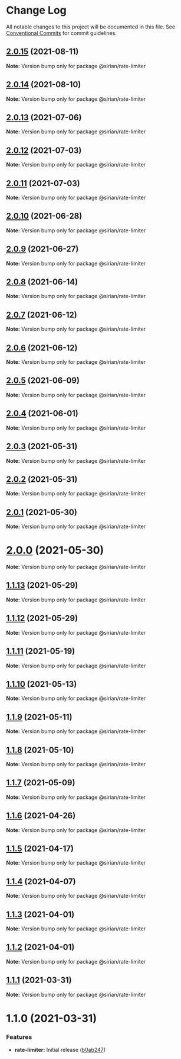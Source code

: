 # Change Log

All notable changes to this project will be documented in this file.
See [Conventional Commits](https://conventionalcommits.org) for commit guidelines.

## [2.0.15](https://github.com/sirian/js/compare/@sirian/rate-limiter@2.0.14...@sirian/rate-limiter@2.0.15) (2021-08-11)

**Note:** Version bump only for package @sirian/rate-limiter





## [2.0.14](https://github.com/sirian/js/compare/@sirian/rate-limiter@2.0.13...@sirian/rate-limiter@2.0.14) (2021-08-10)

**Note:** Version bump only for package @sirian/rate-limiter





## [2.0.13](https://github.com/sirian/js/compare/@sirian/rate-limiter@2.0.12...@sirian/rate-limiter@2.0.13) (2021-07-06)

**Note:** Version bump only for package @sirian/rate-limiter





## [2.0.12](https://github.com/sirian/js/compare/@sirian/rate-limiter@2.0.11...@sirian/rate-limiter@2.0.12) (2021-07-03)

**Note:** Version bump only for package @sirian/rate-limiter





## [2.0.11](https://github.com/sirian/js/compare/@sirian/rate-limiter@2.0.10...@sirian/rate-limiter@2.0.11) (2021-07-03)

**Note:** Version bump only for package @sirian/rate-limiter





## [2.0.10](https://github.com/sirian/js/compare/@sirian/rate-limiter@2.0.9...@sirian/rate-limiter@2.0.10) (2021-06-28)

**Note:** Version bump only for package @sirian/rate-limiter





## [2.0.9](https://github.com/sirian/js/compare/@sirian/rate-limiter@2.0.8...@sirian/rate-limiter@2.0.9) (2021-06-27)

**Note:** Version bump only for package @sirian/rate-limiter





## [2.0.8](https://github.com/sirian/js/compare/@sirian/rate-limiter@2.0.7...@sirian/rate-limiter@2.0.8) (2021-06-14)

**Note:** Version bump only for package @sirian/rate-limiter





## [2.0.7](https://github.com/sirian/js/compare/@sirian/rate-limiter@2.0.6...@sirian/rate-limiter@2.0.7) (2021-06-12)

**Note:** Version bump only for package @sirian/rate-limiter





## [2.0.6](https://github.com/sirian/js/compare/@sirian/rate-limiter@2.0.5...@sirian/rate-limiter@2.0.6) (2021-06-12)

**Note:** Version bump only for package @sirian/rate-limiter





## [2.0.5](https://github.com/sirian/js/compare/@sirian/rate-limiter@2.0.4...@sirian/rate-limiter@2.0.5) (2021-06-09)

**Note:** Version bump only for package @sirian/rate-limiter





## [2.0.4](https://github.com/sirian/js/compare/@sirian/rate-limiter@2.0.3...@sirian/rate-limiter@2.0.4) (2021-06-01)

**Note:** Version bump only for package @sirian/rate-limiter





## [2.0.3](https://github.com/sirian/js/compare/@sirian/rate-limiter@2.0.2...@sirian/rate-limiter@2.0.3) (2021-05-31)

**Note:** Version bump only for package @sirian/rate-limiter





## [2.0.2](https://github.com/sirian/js/compare/@sirian/rate-limiter@2.0.1...@sirian/rate-limiter@2.0.2) (2021-05-31)

**Note:** Version bump only for package @sirian/rate-limiter





## [2.0.1](https://github.com/sirian/js/compare/@sirian/rate-limiter@2.0.0...@sirian/rate-limiter@2.0.1) (2021-05-30)

**Note:** Version bump only for package @sirian/rate-limiter





# [2.0.0](https://github.com/sirian/js/compare/@sirian/rate-limiter@1.1.13...@sirian/rate-limiter@2.0.0) (2021-05-30)

**Note:** Version bump only for package @sirian/rate-limiter





## [1.1.13](https://github.com/sirian/js/compare/@sirian/rate-limiter@1.1.12...@sirian/rate-limiter@1.1.13) (2021-05-29)

**Note:** Version bump only for package @sirian/rate-limiter





## [1.1.12](https://github.com/sirian/js/compare/@sirian/rate-limiter@1.1.11...@sirian/rate-limiter@1.1.12) (2021-05-29)

**Note:** Version bump only for package @sirian/rate-limiter





## [1.1.11](https://github.com/sirian/js/compare/@sirian/rate-limiter@1.1.10...@sirian/rate-limiter@1.1.11) (2021-05-19)

**Note:** Version bump only for package @sirian/rate-limiter





## [1.1.10](https://github.com/sirian/js/compare/@sirian/rate-limiter@1.1.9...@sirian/rate-limiter@1.1.10) (2021-05-13)

**Note:** Version bump only for package @sirian/rate-limiter





## [1.1.9](https://github.com/sirian/js/compare/@sirian/rate-limiter@1.1.8...@sirian/rate-limiter@1.1.9) (2021-05-11)

**Note:** Version bump only for package @sirian/rate-limiter





## [1.1.8](https://github.com/sirian/js/compare/@sirian/rate-limiter@1.1.7...@sirian/rate-limiter@1.1.8) (2021-05-10)

**Note:** Version bump only for package @sirian/rate-limiter





## [1.1.7](https://github.com/sirian/js/compare/@sirian/rate-limiter@1.1.6...@sirian/rate-limiter@1.1.7) (2021-05-09)

**Note:** Version bump only for package @sirian/rate-limiter





## [1.1.6](https://github.com/sirian/js/compare/@sirian/rate-limiter@1.1.5...@sirian/rate-limiter@1.1.6) (2021-04-26)

**Note:** Version bump only for package @sirian/rate-limiter





## [1.1.5](https://github.com/sirian/js/compare/@sirian/rate-limiter@1.1.4...@sirian/rate-limiter@1.1.5) (2021-04-17)

**Note:** Version bump only for package @sirian/rate-limiter





## [1.1.4](https://github.com/sirian/js/compare/@sirian/rate-limiter@1.1.3...@sirian/rate-limiter@1.1.4) (2021-04-07)

**Note:** Version bump only for package @sirian/rate-limiter





## [1.1.3](https://github.com/sirian/js/compare/@sirian/rate-limiter@1.1.2...@sirian/rate-limiter@1.1.3) (2021-04-01)

**Note:** Version bump only for package @sirian/rate-limiter





## [1.1.2](https://github.com/sirian/js/compare/@sirian/rate-limiter@1.1.1...@sirian/rate-limiter@1.1.2) (2021-04-01)

**Note:** Version bump only for package @sirian/rate-limiter





## [1.1.1](https://github.com/sirian/js/compare/@sirian/rate-limiter@1.1.0...@sirian/rate-limiter@1.1.1) (2021-03-31)

**Note:** Version bump only for package @sirian/rate-limiter





# 1.1.0 (2021-03-31)


### Features

* **rate-limiter:** Initial release ([b0ab247](https://github.com/sirian/js/commit/b0ab247acc598922973874e9b0e36cd1394dc024))
